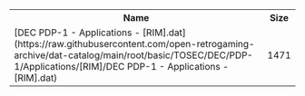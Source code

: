 <table>
<tr><th>Name</th><th>Size</th></tr>
<tr><td>[DEC PDP-1 - Applications - [RIM].dat](https://raw.githubusercontent.com/open-retrogaming-archive/dat-catalog/main/root/basic/TOSEC/DEC/PDP-1/Applications/[RIM]/DEC PDP-1 - Applications - [RIM].dat)</td><td>1471</td></tr>
</table>
